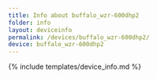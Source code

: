 ```yaml
---
title: Info about buffalo_wzr-600dhp2
folder: info
layout: deviceinfo
permalink: /devices/buffalo_wzr-600dhp2/
device: buffalo_wzr-600dhp2
---
```

{% include templates/device_info.md %}
